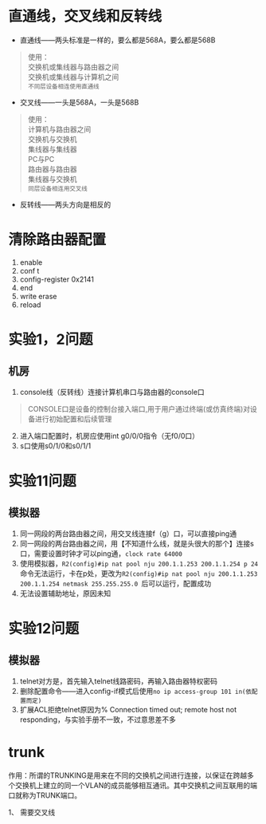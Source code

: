 # 直通线，交叉线和反转线

- 直通线——两头标准是一样的，要么都是568A，要么都是568B

> 使用：     
>        交换机或集线器与路由器之间    
>        交换机或集线器与计算机之间    
>        `不同层设备相连使用直通线`
- 交叉线——一头是568A，一头是568B

>使用：     
>        计算机与路由器之间   
>        交换机与交换机    
>        集线器与集线器    
>        PC与PC    
>        路由器与路由器     
>        集线器与交换机     
>        `同层设备相连用交叉线`
- 反转线——两头方向是相反的


# 清除路由器配置
1. enable
2. conf t
3. config-register 0x2141
4. end
5. write erase
6. reload

# 实验1，2问题
## 机房
1. console线（反转线）连接计算机串口与路由器的console口
 > CONSOLE口是设备的控制台接入端口,用于用户通过终端(或仿真终端)对设备进行初始配置和后续管理

2. 进入端口配置时，机房应使用int g0/0/0指令（无f0/0口）
3. s口使用s0/1/0和s0/1/1


# 实验11问题
## 模拟器
1. 同一网段的两台路由器之间，用交叉线连接f（g）口，可以直接ping通
2. 同一网段的两台路由器之间，用【不知道什么线，就是头很大的那个】连接s口，需要设置时钟才可以ping通，`clock rate 64000`
3. 使用模拟器，`R2(config)#ip nat pool nju 200.1.1.253 200.1.1.254 p 24 `命令无法运行，卡在p处，更改为`R2(config)#ip nat pool nju 200.1.1.253 200.1.1.254 netmask 255.255.255.0 `后可以运行，配置成功
4. 无法设置辅助地址，原因未知

# 实验12问题
## 模拟器
1. telnet对方是，首先输入telnet线路密码，再输入路由器特权密码
2. 删除配置命令——进入config-if模式后使用`no ip access-group 101 in(依配置而定)`
3. 扩展ACL拒绝telnet原因为% Connection timed out; remote host not responding，与实验手册不一致，不过意思差不多

# trunk
作用：所谓的TRUNKING是用来在不同的交换机之间进行连接，以保证在跨越多个交换机上建立的同一个VLAN的成员能够相互通讯。其中交换机之间互联用的端口就称为TRUNK端口。

1、 需要交叉线